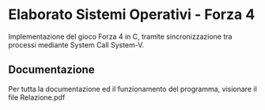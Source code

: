 # Elaborato Sistemi Operativi - Forza 4
Implementazione del gioco Forza 4 in C, tramite sincronizzazione tra processi mediante System Call System-V.

## Documentazione
Per tutta la documentazione ed il funzionamento del programma, visionare il file Relazione.pdf